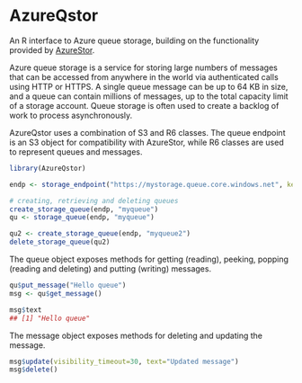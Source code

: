 # AzureQstor

An R interface to Azure queue storage, building on the functionality provided by [AzureStor](https://github.com/Azure/AzureStor).

Azure queue storage is a service for storing large numbers of messages that can be accessed from anywhere in the world via authenticated calls using HTTP or HTTPS. A single queue message can be up to 64 KB in size, and a queue can contain millions of messages, up to the total capacity limit of a storage account. Queue storage is often used to create a backlog of work to process asynchronously.

AzureQstor uses a combination of S3 and R6 classes. The queue endpoint is an S3 object for compatibility with AzureStor, while R6 classes are used to represent queues and messages.

```r
library(AzureQstor)

endp <- storage_endpoint("https://mystorage.queue.core.windows.net", key="access_key")

# creating, retrieving and deleting queues
create_storage_queue(endp, "myqueue")
qu <- storage_queue(endp, "myqueue")

qu2 <- create_storage_queue(endp, "myqueue2")
delete_storage_queue(qu2)
```

The queue object exposes methods for getting (reading), peeking, popping (reading and deleting) and putting (writing) messages.

```r
qu$put_message("Hello queue")
msg <- qu$get_message()

msg$text
## [1] "Hello queue"
```

The message object exposes methods for deleting and updating the message.

```r
msg$update(visibility_timeout=30, text="Updated message")
msg$delete()
```
